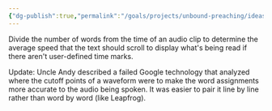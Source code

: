 ```yaml
---
{"dg-publish":true,"permalink":"/goals/projects/unbound-preaching/ideas/audio-bible-text-scroll/","tags":["website"],"created":"Aug 02, 2018, 7:08 AM","updated":"Oct 30, 2018, 12:10 PM"}
---
```



Divide the number of words from the time of an audio clip to determine the average speed that the text should scroll to display what's being read if there aren't user-defined time marks.

Update: Uncle Andy described a failed Google technology that analyzed where the cutoff points of a waveform were to make the word assignments more accurate to the audio being spoken. It was easier to pair it line by line rather than word by word (like Leapfrog).


